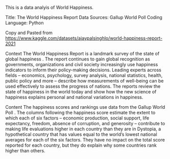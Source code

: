 This is a data analyis of World Happiness.

Title: The World Happiness Report
Data Sources: Gallup World Poll
Coding Language: Python

Copy and Pasted from https://www.kaggle.com/datasets/ajaypalsinghlo/world-happiness-report-2021

Context
The World Happiness Report is a landmark survey of the state of global happiness . The report continues to gain global recognition as governments, organizations and 
civil society increasingly use happiness indicators to inform their policy-making decisions. Leading experts across fields – economics, psychology, survey analysis, 
national statistics, health, public policy and more – describe how measurements of well-being can be used effectively to assess the progress of nations. 
The reports review the state of happiness in the world today and show how the new science of happiness explains personal and national variations in happiness.

Content
The happiness scores and rankings use data from the Gallup World Poll . The columns following the happiness score estimate the extent to which each of 
six factors – economic production, social support, life expectancy, freedom, absence of corruption, and generosity – contribute to making life evaluations higher 
in each country than they are in Dystopia, a hypothetical country that has values equal to the world’s lowest national averages for each of the six factors. 
They have no impact on the total score reported for each country, but they do explain why some countries rank higher than others.
